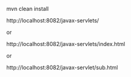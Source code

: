 mvn clean install

http://localhost:8082/javax-servlets/

or

http://localhost:8082/javax-servlets/index.html

or

http://localhost:8082/javax-servlet/sub.html